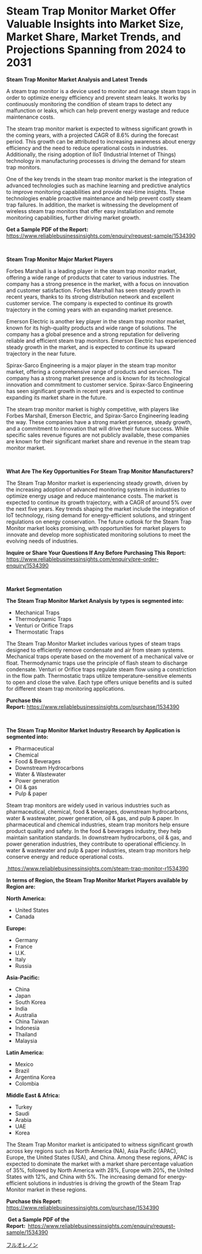 <p><h1>Steam Trap Monitor Market Offer Valuable Insights into Market Size, Market Share, Market Trends, and Projections Spanning from 2024 to 2031</h1></p><p><strong>Steam Trap Monitor Market Analysis and Latest Trends</strong></p>
<p><p>A steam trap monitor is a device used to monitor and manage steam traps in order to optimize energy efficiency and prevent steam leaks. It works by continuously monitoring the condition of steam traps to detect any malfunction or leaks, which can help prevent energy wastage and reduce maintenance costs.</p><p>The steam trap monitor market is expected to witness significant growth in the coming years, with a projected CAGR of 8.6% during the forecast period. This growth can be attributed to increasing awareness about energy efficiency and the need to reduce operational costs in industries. Additionally, the rising adoption of IIoT (Industrial Internet of Things) technology in manufacturing processes is driving the demand for steam trap monitors.</p><p>One of the key trends in the steam trap monitor market is the integration of advanced technologies such as machine learning and predictive analytics to improve monitoring capabilities and provide real-time insights. These technologies enable proactive maintenance and help prevent costly steam trap failures. In addition, the market is witnessing the development of wireless steam trap monitors that offer easy installation and remote monitoring capabilities, further driving market growth.</p></p>
<p><strong>Get a Sample PDF of the Report:&nbsp;</strong> <a href="https://www.reliablebusinessinsights.com/enquiry/request-sample/1534390">https://www.reliablebusinessinsights.com/enquiry/request-sample/1534390</a></p>
<p>&nbsp;</p>
<p><strong>Steam Trap Monitor Major Market Players</strong></p>
<p><p>Forbes Marshall is a leading player in the steam trap monitor market, offering a wide range of products that cater to various industries. The company has a strong presence in the market, with a focus on innovation and customer satisfaction. Forbes Marshall has seen steady growth in recent years, thanks to its strong distribution network and excellent customer service. The company is expected to continue its growth trajectory in the coming years with an expanding market presence.</p><p>Emerson Electric is another key player in the steam trap monitor market, known for its high-quality products and wide range of solutions. The company has a global presence and a strong reputation for delivering reliable and efficient steam trap monitors. Emerson Electric has experienced steady growth in the market, and is expected to continue its upward trajectory in the near future.</p><p>Spirax-Sarco Engineering is a major player in the steam trap monitor market, offering a comprehensive range of products and services. The company has a strong market presence and is known for its technological innovation and commitment to customer service. Spirax-Sarco Engineering has seen significant growth in recent years and is expected to continue expanding its market share in the future.</p><p>The steam trap monitor market is highly competitive, with players like Forbes Marshall, Emerson Electric, and Spirax-Sarco Engineering leading the way. These companies have a strong market presence, steady growth, and a commitment to innovation that will drive their future success. While specific sales revenue figures are not publicly available, these companies are known for their significant market share and revenue in the steam trap monitor market.</p></p>
<p>&nbsp;</p>
<p><strong>What Are The Key Opportunities For Steam Trap Monitor Manufacturers?</strong></p>
<p><p>The Steam Trap Monitor market is experiencing steady growth, driven by the increasing adoption of advanced monitoring systems in industries to optimize energy usage and reduce maintenance costs. The market is expected to continue its growth trajectory, with a CAGR of around 5% over the next five years. Key trends shaping the market include the integration of IoT technology, rising demand for energy-efficient solutions, and stringent regulations on energy conservation. The future outlook for the Steam Trap Monitor market looks promising, with opportunities for market players to innovate and develop more sophisticated monitoring solutions to meet the evolving needs of industries.</p></p>
<p><strong>Inquire or Share Your Questions If Any Before Purchasing This Report:</strong> <a href="https://www.reliablebusinessinsights.com/enquiry/pre-order-enquiry/1534390">https://www.reliablebusinessinsights.com/enquiry/pre-order-enquiry/1534390</a></p>
<p>&nbsp;</p>
<p><strong>Market Segmentation</strong></p>
<p><strong>The Steam Trap Monitor Market Analysis by types is segmented into:</strong></p>
<p><ul><li>Mechanical Traps</li><li>Thermodynamic Traps</li><li>Venturi or Orifice Traps</li><li>Thermostatic Traps</li></ul></p>
<p><p>The Steam Trap Monitor Market includes various types of steam traps designed to efficiently remove condensate and air from steam systems. Mechanical traps operate based on the movement of a mechanical valve or float. Thermodynamic traps use the principle of flash steam to discharge condensate. Venturi or Orifice traps regulate steam flow using a constriction in the flow path. Thermostatic traps utilize temperature-sensitive elements to open and close the valve. Each type offers unique benefits and is suited for different steam trap monitoring applications.</p></p>
<p><strong>Purchase this Report:&nbsp;</strong><a href="https://www.reliablebusinessinsights.com/purchase/1534390">https://www.reliablebusinessinsights.com/purchase/1534390</a></p>
<p>&nbsp;</p>
<p><strong>The Steam Trap Monitor Market Industry Research by Application is segmented into:</strong></p>
<p><ul><li>Pharmaceutical</li><li>Chemical</li><li>Food & Beverages</li><li>Downstream Hydrocarbons</li><li>Water & Wastewater</li><li>Power generation</li><li>Oil & gas</li><li>Pulp & paper</li></ul></p>
<p><p>Steam trap monitors are widely used in various industries such as pharmaceutical, chemical, food & beverages, downstream hydrocarbons, water & wastewater, power generation, oil & gas, and pulp & paper. In pharmaceutical and chemical industries, steam trap monitors help ensure product quality and safety. In the food & beverages industry, they help maintain sanitation standards. In downstream hydrocarbons, oil & gas, and power generation industries, they contribute to operational efficiency. In water & wastewater and pulp & paper industries, steam trap monitors help conserve energy and reduce operational costs.</p></p>
<p><a href="https://www.reliablebusinessinsights.com/steam-trap-monitor-r1534390">&nbsp;https://www.reliablebusinessinsights.com/steam-trap-monitor-r1534390</a></p>
<p><strong>In terms of Region, the Steam Trap Monitor Market Players available by Region are:</strong></p>
<p>
    <p> <strong> North America: </strong>
        <ul>
            <li>United States</li>
            <li>Canada</li>
        </ul>
        </p> 
    <p> <strong> Europe: </strong>
        <ul>
            <li>Germany</li>
            <li>France</li>
            <li>U.K.</li>
            <li>Italy</li>
            <li>Russia</li>
        </ul>
        </p> 
    <p> <strong> Asia-Pacific: </strong>
        <ul>
            <li>China</li>
            <li>Japan</li>
            <li>South Korea</li>
            <li>India</li>
            <li>Australia</li>
            <li>China Taiwan</li>
            <li>Indonesia</li>
            <li>Thailand</li>
            <li>Malaysia</li>
        </ul>
        </p> 
    <p> <strong> Latin America: </strong>
        <ul>
            <li>Mexico</li>
            <li>Brazil</li>
            <li>Argentina Korea</li>
            <li>Colombia</li>
        </ul>
        </p> 
    <p> <strong> Middle East & Africa: </strong>
        <ul>
            <li>Turkey</li>
            <li>Saudi</li>
            <li>Arabia</li>
            <li>UAE</li>
            <li>Korea</li>
        </ul>
    </p>
    </p>
<p><p>The Steam Trap Monitor market is anticipated to witness significant growth across key regions such as North America (NA), Asia Pacific (APAC), Europe, the United States (USA), and China. Among these regions, APAC is expected to dominate the market with a market share percentage valuation of 35%, followed by North America with 28%, Europe with 20%, the United States with 12%, and China with 5%. The increasing demand for energy-efficient solutions in industries is driving the growth of the Steam Trap Monitor market in these regions.</p></p>
<p><strong>Purchase this Report: </strong><a href="https://www.reliablebusinessinsights.com/purchase/1534390">https://www.reliablebusinessinsights.com/purchase/1534390</a></p>
<p>&nbsp;<strong>Get a Sample PDF of the Report:&nbsp;&nbsp;</strong><a href="https://www.reliablebusinessinsights.com/enquiry/request-sample/1534390">https://www.reliablebusinessinsights.com/enquiry/request-sample/1534390</a></p>
<p><strong></strong></p>
<p><p><a href="https://medium.com/@eunawiegad2023/%E3%83%95%E3%83%AB%E3%82%AA%E3%83%AD%E3%83%8E%E3%83%B3%E5%B8%82%E5%A0%B4-2024%E5%B9%B4%E3%81%8B%E3%82%892031%E5%B9%B4%E3%81%BE%E3%81%A7%E3%81%AE%E3%82%B0%E3%83%AD%E3%83%BC%E3%83%90%E3%83%AB%E3%81%8A%E3%82%88%E3%81%B3%E5%9C%B0%E5%9F%9F%E5%88%A5%E5%88%86%E6%9E%90-9d4e4f3a2b60">フルオレノン</a></p></p>